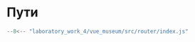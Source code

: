 # Пути

```js title="router/index.js"
--8<-- "laboratory_work_4/vue_museum/src/router/index.js"
```


